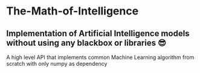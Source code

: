 # The-Math-of-Intelligence
## Implementation of Artificial Intelligence models without using any blackbox or libraries  😎

A high level API that implements common Machine Learning algorithm from scratch with only numpy as dependency
